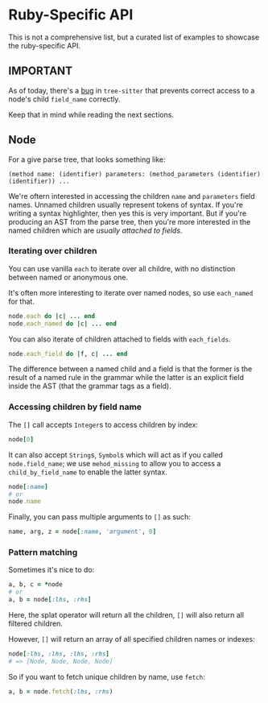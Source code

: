 # Ruby-Specific API

This is not a comprehensive list, but a curated list of examples to showcase the
ruby-specific API.

## IMPORTANT

As of today, there's a
[bug](https://github.com/tree-sitter/tree-sitter/issues/1642) in `tree-sitter`
that prevents correct access to a node's child `field_name` correctly.

Keep that in mind while reading the next sections.

## Node

For a give parse tree, that looks something like:

```
(method name: (identifier) parameters: (method_parameters (identifier) (identifier)) ...
```

We're oftern interested in accessing the children `name` and `parameters` field
names.  Unnamed children usually represent tokens of syntax. If you're writing a
syntax highlighter, then yes this is very important. But if you're producing an
AST from the parse tree, then you're more interested in the named children which
are _usually attached to fields_.

### Iterating over children
You can use vanilla `each` to iterate over all childre, with no distinction
between named or anonymous one.

It's often more interesting to iterate over named nodes, so use `each_named` for that.

``` ruby
node.each do |c| ... end
node.each_named do |c| ... end
```

You can also iterate of children attached to fields with `each_fields`.

``` ruby
node.each_field do |f, c| ... end
```

The difference between a named child and a field is that the former is the
result of a named rule in the grammar while the latter is an explicit field
inside the AST (that the grammar tags as a field).

### Accessing children by field name

The `[]` call accepts `Integer`s to access children by index:

``` ruby
node[0]
```

It can also accept `String`s, `Symbol`s which will act as if you called
`node.field_name`; we use `mehod_missing` to allow you to access a
`child_by_field_name` to enable the latter syntax.

``` ruby
node[:name] 
# or
node.name
```

Finally, you can pass multiple arguments to `[]` as such:

``` ruby
name, arg, z = node[:name, 'argument', 0]
```

### Pattern matching

Sometimes it's nice to do:

``` ruby
a, b, c = *node
# or
a, b = node[:lhs, :rhs]
```

Here, the splat operator will return all the children, `[]` will also return all
filtered children.

However, `[]` will return an array of all specified children names or indexes:

``` ruby
node[:lhs, :lhs, :lhs, :rhs]
# => [Node, Node, Node, Node]
```

So if you want to fetch unique children by name, use `fetch`:

``` ruby
a, b = node.fetch(:lhs, :rhs)
```

